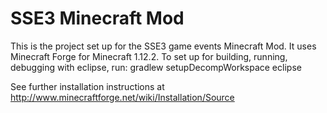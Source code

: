 SSE3 Minecraft Mod
==================

This is the project set up for the SSE3 game events Minecraft Mod.
It uses Minecraft Forge for Minecraft 1.12.2.
To set up for building, running, debugging with eclipse, run:
 gradlew setupDecompWorkspace eclipse

See further installation instructions at http://www.minecraftforge.net/wiki/Installation/Source